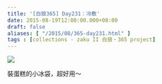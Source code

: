 ```yaml
---
title: '[白狼365] Day231：冷敷'
date: 2015-08-19T12:00:00.000+08:00
draft: false
aliases: [ "/2015/08/365-day231.html" ]
tags : [collections - zaku II 白狼・365 project]
---
```


[![](https://farm1.staticflickr.com/717/20466263089_8908000bbd_z.jpg)](https://farm1.staticflickr.com/717/20466263089_8908000bbd_z.jpg)

裝蛋糕的小冰袋，超好用～